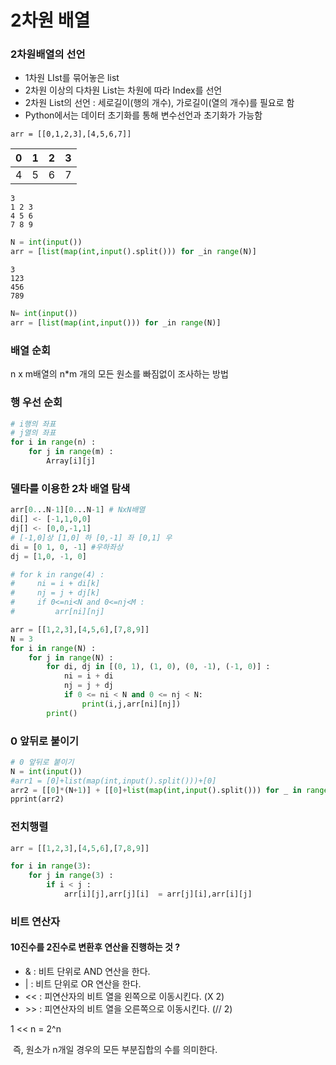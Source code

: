 # 2차원 배열

### 2차원배열의 선언

- 1차원 LIst를 묶어놓은 list
- 2차원 이상의 다차원 List는 차원에 따라 Index를 선언
- 2차원 List의 선언 : 세로길이(행의 개수), 가로길이(열의 개수)를 필요로 함
- Python에서는 데이터 초기화를 통해 변수선언과 초기화가 가능함

``` ptyhon
arr = [[0,1,2,3],[4,5,6,7]]
```

| 0    | 1    | 2    | 3    |
| ---- | ---- | ---- | ---- |
| 4    | 5    | 6    | 7    |

```
3
1 2 3
4 5 6
7 8 9
```

``` python
N = int(input())
arr = [list(map(int,input().split())) for _in range(N)]
```

```
3
123
456
789
```

```python
N= int(input())
arr = [list(map(int,input())) for _in range(N)]
```

###  배열 순회

n x m배열의 n*m 개의 모든 원소를 빠짐없이 조사하는 방법

### 행 우선 순회

```python
# i행의 좌표
# j열의 좌표
for i in range(n) :
    for j in range(m) :
        Array[i][j]
```

### 델타를 이용한 2차 배열 탐색

```python
arr[0...N-1][0...N-1] # NxN배열
di[] <- [-1,1,0,0]
dj[] <- [0,0,-1,1]
# [-1,0]상 [1,0] 하 [0,-1] 좌 [0,1] 우
di = [0 1, 0, -1] #우하좌상
dj = [1,0, -1, 0]

# for k in range(4) :
#     ni = i + di[k]
#     nj = j + dj[k]
#     if 0<=ni<N and 0<=nj<M :
#         arr[ni][nj]
```



```python
arr = [[1,2,3],[4,5,6],[7,8,9]]
N = 3
for i in range(N) :
    for j in range(N) :
        for di, dj in [(0, 1), (1, 0), (0, -1), (-1, 0)] :
            ni = i + di
            nj = j + dj
            if 0 <= ni < N and 0 <= nj < N:
                print(i,j,arr[ni][nj])
        print()
```

### 0 앞뒤로 붙이기

```python
# 0 앞뒤로 붙이기
N = int(input())
#arr1 = [0]+list(map(int,input().split()))+[0]
arr2 = [[0]*(N+1)] + [[0]+list(map(int,input().split())) for _ in range(N)]
pprint(arr2)
```

### 전치행렬

```python
arr = [[1,2,3],[4,5,6],[7,8,9]]

for i in range(3):
    for j in range(3) :
        if i < j :
            arr[i][j],arr[j][i]  = arr[j][i],arr[i][j]
```



### 비트 연산자

#### 10진수를 2진수로 변환후 연산을 진행하는 것 ?

- & : 비트 단위로 AND 연산을 한다.
- | : 비트 단위로 OR 연산을 한다.
- << :  피연산자의 비트 열을 왼쪽으로 이동시킨다. (X 2)
- \>> : 피연산자의 비트 열을 오른쪽으로 이동시킨다.  (// 2)

1 << n = 2^n 

​	즉, 원소가 n개일 경우의 모든 부분집합의 수를 의미한다.
